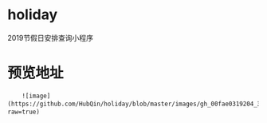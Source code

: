 # holiday

2019节假日安排查询小程序

# 预览地址

        ![image](https://github.com/HubQin/holiday/blob/master/images/gh_00fae0319204_344.jpg?raw=true)
      
